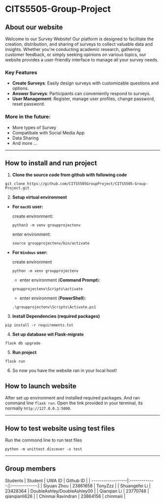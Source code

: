 # CITS5505-Group-Project

## About our website
Welcome to our Survey Website! Our platform is designed to facilitate the creation, distribution, and sharing of surveys to collect valuable data and insights. Whether you're conducting academic research, gathering customer feedback, or simply seeking opinions on various topics, our website provides a user-friendly interface to manage all your survey needs.

### Key Features
- **Create Surveys**: Easily design surveys with customizable questions and options.
- **Answer Surveys**: Participants can conveniently respond to surveys.
- **User Management**: Register, manage user profiles, change password, reset password.

### More in the future:
- More types of Survey
- Compatibale with Social Media App
- Data Sharing
- And more ...
-----

## How to install and run project

1. **Clone the source code from github with following code**
```
git clone https://github.com/CITS5505GroupProject/CITS5505-Group-Project.git
```

2. **Setup virtual environment**
- **For `macOS` user:** 

    create environment:
    ```
    python3 -m venv groupprojectenv
    ```

    enter environment:

    ```
    source groupprojectenv/bin/activate
    ```
- **For `Windows` user:**

    create environment

    ```
    python -m venv groupprojectenv
    ```

    * enter environment (**Command Prompt**):

    ```
    groupprojectenv\Scripts\activate
    ```

    * enter environment (**PowerShell**):

    ```
    .\groupprojectenv\Scripts\Activate.ps1
    ```

3. **Install Dependencies (required packages)**
```
pip install -r requirements.txt
```

4. **Set up database wit Flask-migrate**
```
flask db upgrade
```

5. **Run project**
```
flask run
```

6. So now you have the website ran in your local host!

## How to launch website
After set up environment and installed required packages. And ran command line `flask run`. Open the link provided in your terminal, its normally `http://127.0.0.1:5000`.

-----

## How to test website using test files
Run the commond line to run test files
```
python -m unittest discover -s test
```
-----

## Group members
Students 
| Student           | UWA ID        | Github ID     |
| ------------------|:-------------:|:-------------:|
| Siyuan Zhou       | 23861658      | TonyZzz       |
| Shuangefei Li     | 23428364      | DoubleAshley/DoubleAshley00  |
| Qianqian Li       | 23770748      | qianqianli626 |
| Chinmai Ravindran | 23864156      | chinmaiii     |

